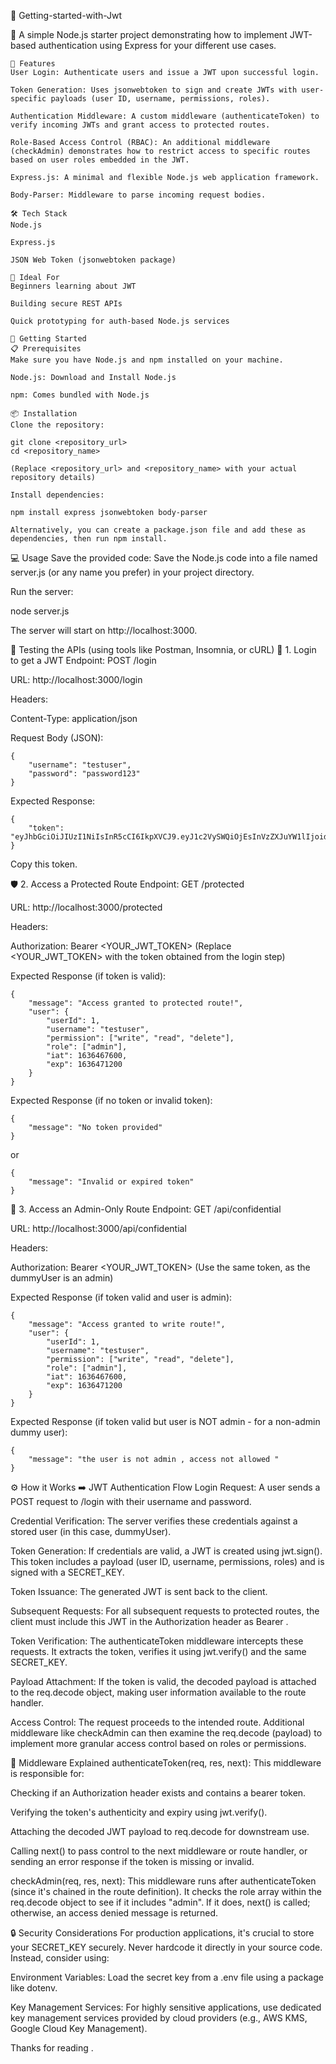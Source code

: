 🔐 Getting-started-with-Jwt


📘 A simple Node.js starter project demonstrating how to implement JWT-based authentication using Express for your different use cases.
```
🚀 Features
User Login: Authenticate users and issue a JWT upon successful login.

Token Generation: Uses jsonwebtoken to sign and create JWTs with user-specific payloads (user ID, username, permissions, roles).

Authentication Middleware: A custom middleware (authenticateToken) to verify incoming JWTs and grant access to protected routes.

Role-Based Access Control (RBAC): An additional middleware (checkAdmin) demonstrates how to restrict access to specific routes based on user roles embedded in the JWT.

Express.js: A minimal and flexible Node.js web application framework.

Body-Parser: Middleware to parse incoming request bodies.
```
```
🛠️ Tech Stack
Node.js

Express.js

JSON Web Token (jsonwebtoken package)

📘 Ideal For
Beginners learning about JWT

Building secure REST APIs

Quick prototyping for auth-based Node.js services
```
```
🚀 Getting Started
📋 Prerequisites
Make sure you have Node.js and npm installed on your machine.

Node.js: Download and Install Node.js

npm: Comes bundled with Node.js

📦 Installation
Clone the repository:

git clone <repository_url>
cd <repository_name>

(Replace <repository_url> and <repository_name> with your actual repository details)

Install dependencies:

npm install express jsonwebtoken body-parser

Alternatively, you can create a package.json file and add these as dependencies, then run npm install.
```

💻 Usage
Save the provided code: Save the Node.js code into a file named server.js (or any name you prefer) in your project directory.

Run the server:

node server.js

The server will start on http://localhost:3000.

🧪 Testing the APIs (using tools like Postman, Insomnia, or cURL)
🔑 1. Login to get a JWT
Endpoint: POST /login

URL: http://localhost:3000/login

Headers:

Content-Type: application/json

Request Body (JSON):
```
{
    "username": "testuser",
    "password": "password123"
}
```
Expected Response:
```
{
    "token": "eyJhbGciOiJIUzI1NiIsInR5cCI6IkpXVCJ9.eyJ1c2VySWQiOjEsInVzZXJuYW1lIjoidGVzdHVzZXIiLCJwZXJtaXNzaW9uIjpbIndyaXRlIiwicmVhZCIsImRlbGV0ZSJdLCJyb2xlIjpbImFkbWluIl0sImlhdCI6MTYzNjQ2NzYwMCwiZXhwIjoxNjM2NDcxMjAwfQ.example_jwt_token_here"
}
```

Copy this token.

🛡️ 2. Access a Protected Route
Endpoint: GET /protected

URL: http://localhost:3000/protected

Headers:

Authorization: Bearer <YOUR_JWT_TOKEN> (Replace <YOUR_JWT_TOKEN> with the token obtained from the login step)

Expected Response (if token is valid):
```
{
    "message": "Access granted to protected route!",
    "user": {
        "userId": 1,
        "username": "testuser",
        "permission": ["write", "read", "delete"],
        "role": ["admin"],
        "iat": 1636467600,
        "exp": 1636471200
    }
}
```
Expected Response (if no token or invalid token):
```
{
    "message": "No token provided"
}
```

or
```
{
    "message": "Invalid or expired token"
}
```
👑 3. Access an Admin-Only Route
Endpoint: GET /api/confidential

URL: http://localhost:3000/api/confidential

Headers:

Authorization: Bearer <YOUR_JWT_TOKEN> (Use the same token, as the dummyUser is an admin)

Expected Response (if token valid and user is admin):
```
{
    "message": "Access granted to write route!",
    "user": {
        "userId": 1,
        "username": "testuser",
        "permission": ["write", "read", "delete"],
        "role": ["admin"],
        "iat": 1636467600,
        "exp": 1636471200
    }
}
```
Expected Response (if token valid but user is NOT admin - for a non-admin dummy user):
```
{
    "message": "the user is not admin , access not allowed "
}
```

⚙️ How it Works
➡️ JWT Authentication Flow
Login Request: A user sends a POST request to /login with their username and password.

Credential Verification: The server verifies these credentials against a stored user (in this case, dummyUser).

Token Generation: If credentials are valid, a JWT is created using jwt.sign(). This token includes a payload (user ID, username, permissions, roles) and is signed with a SECRET_KEY.

Token Issuance: The generated JWT is sent back to the client.

Subsequent Requests: For all subsequent requests to protected routes, the client must include this JWT in the Authorization header as Bearer <token>.

Token Verification: The authenticateToken middleware intercepts these requests. It extracts the token, verifies it using jwt.verify() and the same SECRET_KEY.

Payload Attachment: If the token is valid, the decoded payload is attached to the req.decode object, making user information available to the route handler.

Access Control: The request proceeds to the intended route. Additional middleware like checkAdmin can then examine the req.decode (payload) to implement more granular access control based on roles or permissions.

🧩 Middleware Explained
authenticateToken(req, res, next): This middleware is responsible for:

Checking if an Authorization header exists and contains a bearer token.

Verifying the token's authenticity and expiry using jwt.verify().

Attaching the decoded JWT payload to req.decode for downstream use.

Calling next() to pass control to the next middleware or route handler, or sending an error response if the token is missing or invalid.

checkAdmin(req, res, next): This middleware runs after authenticateToken (since it's chained in the route definition). It checks the role array within the req.decode object to see if it includes "admin". If it does, next() is called; otherwise, an access denied message is returned.

🔒 Security Considerations
For production applications, it's crucial to store your SECRET_KEY securely. Never hardcode it directly in your source code. Instead, consider using:

Environment Variables: Load the secret key from a .env file using a package like dotenv.

Key Management Services: For highly sensitive applications, use dedicated key management services provided by cloud providers (e.g., AWS KMS, Google Cloud Key Management).

Thanks for reading . 
